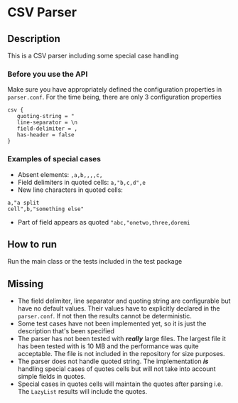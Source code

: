 # CSV Parser
## Description
This is a CSV parser including some special case handling
### Before you use the API
Make sure you have appropriately defined the configuration properties in `parser.conf`. For the time being, there are
only 3 configuration properties
```
csv {
   quoting-string = "
   line-separator = \n
   field-delimiter = ,
   has-header = false
}
```
### Examples of special cases
- Absent elements: `,a,b,,,,c,`
- Field delimiters in quoted cells: `a,"b,c,d",e`
- New line characters in quoted cells: 
```csv
a,"a split
cell",b,"something else"
```
- Part of field appears as quoted `"abc,"onetwo,three,doremi` 

## How to run
Run the main class or the tests included in the test package

## Missing
- The field delimiter, line separator and quoting string are configurable but have no default values.
Their values have to explicitly declared in the `parser.conf`. If not then the results cannot be deterministic. 
- Some test cases have not been implemented yet, so it is just the description that's been specified
- The parser has not been tested with ***really*** large files. The largest file it has been tested with is 10 MB 
and the performance was quite acceptable. The file is not included in the repository for size purposes.
- The parser does not handle quoted string. The implementation ***is*** handling special cases of quotes cells but will
 not take into account simple fields in quotes.
 - Special cases in quotes cells will maintain the quotes after parsing i.e. The `LazyList` results will include
 the quotes. 
